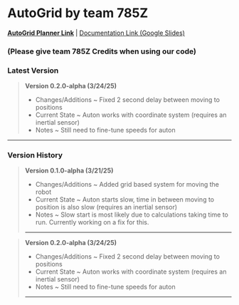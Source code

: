 # AutoGrid by team **785Z**
[**AutoGrid Planner Link**](https://github.com/parkerrasys/AutoGrid-Planner)                   |
[Documentation Link (Google Slides)](https://docs.google.com/presentation/d/1aiBOhSg7OVF-M1JR4eFLC4Ffyx-BolteY37Xqyi4cFI/edit?usp=sharing)
### (Please give team 785Z Credits when using our code)

### Latest Version

>**Version 0.2.0-alpha (3/24/25)**
>- Changes/Additions
>  ~ Fixed 2 second delay between moving to positions
>- Current State
>  ~ Auton works with coordinate system (requires an inertial sensor)
>- Notes
>  ~ Still need to fine-tune speeds for auton

--------------------------------------------------------------------------------------

### Version History

>**Version 0.1.0-alpha (3/21/25)**
>- Changes/Additions
>  ~ Added grid based system for moving the robot
>- Current State
>  ~ Auton starts slow, time in between moving to position is also slow (requires an inertial sensor)
>- Notes
>  ~ Slow start is most likely due to calculations taking time to run. Currently working on a fix for this.
>--------------------------------------------------------------------------------------


>**Version 0.2.0-alpha (3/24/25)**
>- Changes/Additions
>  ~ Fixed 2 second delay between moving to positions
>- Current State
>  ~ Auton works with coordinate system (requires an inertial sensor)
>- Notes
>  ~ Still need to fine-tune speeds for auton
>--------------------------------------------------------------------------------------
